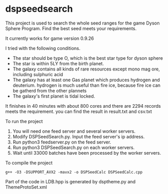# dspseedsearch
This project is used to search the whole seed ranges for the game Dyson Sphere Program. Find the best seed meets your requirements.

It currently works for game version 0.9.26

I tried with the following conditions.
- The star should be type O, which is the best star type for dyson sphere
- The star is within 5LY from the birth planet.
- The galaxy contains all kinds of rare resources except mono mag ore, including sulphuric acid
- The galaxy has at least one Gas planet which produces hydrogen and deuterium. hydrogen is much useful than fire ice, because fire ice can be gatherd from the other plannets
- The galaxy's first planet is tidal locked.

It finishes in 40 minutes with about 800 cores and there are 2294 records meets the requirement. you can find the result in result.txt and csv.txt

To run the project
 1. You will need one feed server and several worker servers. 
 2. Modify DSPSeedSearch.py. Input the feed server's ip address. 
 3. Run python3 feedserver.py on the feed server. 
 4. Run python3 DSPSeedSearch.py on each worker servers.
 5. Wait until 33000 batches have been processed by the worker servers. 

To compile the project

    g++ -O3 -DSUPPORT_AVX2 -mavx2 -o DSPSeedCalc DSPSeedCalc.cpp

Part of the code in LDB.hpp is generated by dsptheme.py and ThemeProtoSet.xml




